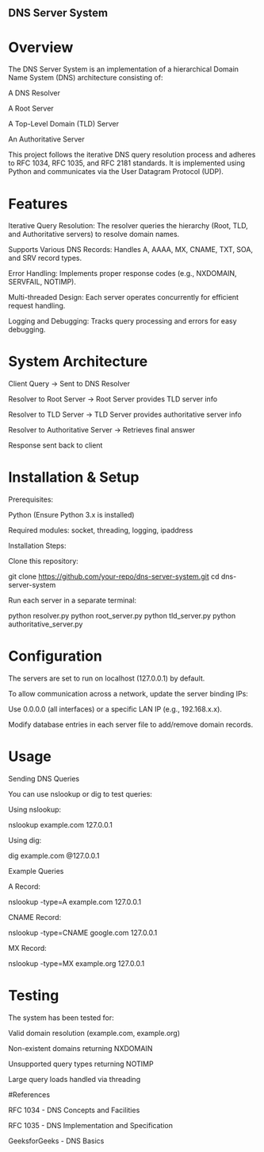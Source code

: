 ## DNS Server System

# Overview

The DNS Server System is an implementation of a hierarchical Domain Name System (DNS) architecture consisting of:

A DNS Resolver

A Root Server

A Top-Level Domain (TLD) Server

An Authoritative Server

This project follows the iterative DNS query resolution process and adheres to RFC 1034, RFC 1035, and RFC 2181 standards. It is implemented using Python and communicates via the User Datagram Protocol (UDP).

# Features

Iterative Query Resolution: The resolver queries the hierarchy (Root, TLD, and Authoritative servers) to resolve domain names.

Supports Various DNS Records: Handles A, AAAA, MX, CNAME, TXT, SOA, and SRV record types.

Error Handling: Implements proper response codes (e.g., NXDOMAIN, SERVFAIL, NOTIMP).

Multi-threaded Design: Each server operates concurrently for efficient request handling.

Logging and Debugging: Tracks query processing and errors for easy debugging.

# System Architecture

Client Query → Sent to DNS Resolver

Resolver to Root Server → Root Server provides TLD server info

Resolver to TLD Server → TLD Server provides authoritative server info

Resolver to Authoritative Server → Retrieves final answer

Response sent back to client

# Installation & Setup

Prerequisites:

Python (Ensure Python 3.x is installed)

Required modules: socket, threading, logging, ipaddress

Installation Steps:

Clone this repository:

git clone https://github.com/your-repo/dns-server-system.git
cd dns-server-system

Run each server in a separate terminal:

python resolver.py
python root_server.py
python tld_server.py
python authoritative_server.py

# Configuration

The servers are set to run on localhost (127.0.0.1) by default.

To allow communication across a network, update the server binding IPs:

Use 0.0.0.0 (all interfaces) or a specific LAN IP (e.g., 192.168.x.x).

Modify database entries in each server file to add/remove domain records.

# Usage

Sending DNS Queries

You can use nslookup or dig to test queries:

Using nslookup:

nslookup example.com 127.0.0.1

Using dig:

dig example.com @127.0.0.1

Example Queries

A Record:

nslookup -type=A example.com 127.0.0.1

CNAME Record:

nslookup -type=CNAME google.com 127.0.0.1

MX Record:

nslookup -type=MX example.org 127.0.0.1

# Testing

The system has been tested for:

Valid domain resolution (example.com, example.org)

Non-existent domains returning NXDOMAIN

Unsupported query types returning NOTIMP

Large query loads handled via threading

#References

RFC 1034 - DNS Concepts and Facilities

RFC 1035 - DNS Implementation and Specification

GeeksforGeeks - DNS Basics
